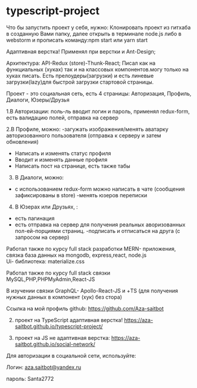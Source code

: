 # typescript-project

Что бы запустить проект у себя, нужно:
Клонировать проект из гитхаба в созданную Вами папку, далее открыть в терминале node.js либо в webstorm и прописать команду:npm start или yarn start

Адаптивная верстка! Применял при верстки и Ant-Design;

Архитектура: API-Redux (store)-Thunk-React;
Писал как на функциальных (хуках) так и на классовых компонентов.могу только на хуках писать.
Есть прелоудеры(загрузки) и есть линевые загрузки(lazy)для быстрой загрузки стартовой страницы.

Проект - это социальная сеть, есть 4 страницы: Авторизация, Профиль, Диалоги, Юзеры/Друзья

1.В Авторизации: поль-ль вводит логин и пароль, применял redux-form, есть валидацию полей, отправка на сервер

2.В Профиле, можно:
-загужать изображения/менять аватарку авторизованного пользователя (отправка к серверу и затем обновления)
- Написать и изменять статус профиля
- Вводит и изменять данные профиля
- Написать пост на странице, есть также табы

3. В Диалоги, можно:
- с использованием redux-form можно написать в чате (сообщения зафиксированы в store)
-менять юзеров переписки 

4. В Юзерах или Друзьях, :
- есть пагинация
- есть отправка на сервер для получения реальных аворизованных пол-ей-порциями страниц.
-подписать и отписаться на друга (с запросом на сервер)

Работал также по курсу full stack разработки MERN- приложения, связка база данных на mongodb, express,react, node.js  
Ui- библиотека: materialize.css

Работал также по курсу full stack связки MySQL,PHP,PHPMyAdmin,React-JS

В изучении связки GraphQL- Apollo-React-JS и +TS (для получения нужных данных в компонент (хук) без стора)

Ссылка на мой профиль github: https://github.com/Aza-saitbot

2. проект на TypeScript адаптивная верстка!
https://aza-saitbot.github.io/typescript-project/ 

1. проект на JS не адаптивная верстка:  https://aza-saitbot.github.io/social-network/

Для авторизации в социальной сети, используйте:

Логин: aza.saitbot@yandex.ru

пароль: Santa2772
